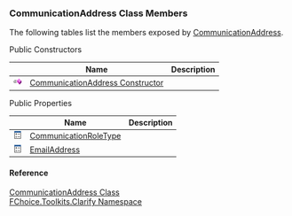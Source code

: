﻿### CommunicationAddress Class Members

The following tables list the members exposed by [CommunicationAddress](FChoice.Toolkits.Clarify~FChoice.Toolkits.Clarify.CommunicationAddress.md).

Public Constructors

|   | Name | Description |
| --- | --- | --- |
| ![Public Constructor](dotnetimages/publicConstructor.png) | [CommunicationAddress Constructor](FChoice.Toolkits.Clarify~FChoice.Toolkits.Clarify.CommunicationAddress~_ctor.md) |   |



Public Properties

|   | Name | Description |
| --- | --- | --- |
| ![Public Property](dotnetimages/publicProperty.png) | [CommunicationRoleType](FChoice.Toolkits.Clarify~FChoice.Toolkits.Clarify.CommunicationAddress~CommunicationRoleType.md) |   |
| ![Public Property](dotnetimages/publicProperty.png) | [EmailAddress](FChoice.Toolkits.Clarify~FChoice.Toolkits.Clarify.CommunicationAddress~EmailAddress.md) |   |





#### Reference

[CommunicationAddress Class](FChoice.Toolkits.Clarify~FChoice.Toolkits.Clarify.CommunicationAddress.md)  
[FChoice.Toolkits.Clarify Namespace](FChoice.Toolkits.Clarify~FChoice.Toolkits.Clarify_namespace.md)